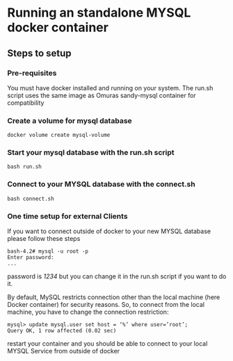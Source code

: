# Running an standalone MYSQL docker container

## Steps to setup

### Pre-requisites

You must have docker installed and running on your system. The run.sh script uses the same image as Omuras sandy-mysql container for compatibility

### Create a volume for mysql database
```
docker volume create mysql-volume
```

### Start your mysql database with the run.sh script
```
bash run.sh
```

### Connect to your MYSQL database with the connect.sh
```
bash connect.sh
```

### One time setup for external Clients

If you want to connect outside of docker to your new MYSQL database please follow these steps
```
bash-4.2# mysql -u root -p
Enter password:
...
```

password is *1234* but you can change it in the run.sh script if you want to do it.


By default, MySQL restricts connection other than the local machine (here Docker container) for security reasons. So, to connect from the local machine, you have to change the connection restriction:
```
mysql> update mysql.user set host = ‘%’ where user=’root’;
Query OK, 1 row affected (0.02 sec)
```

restart your container and you should be able to connect to your local MYSQL Service from outside of docker
